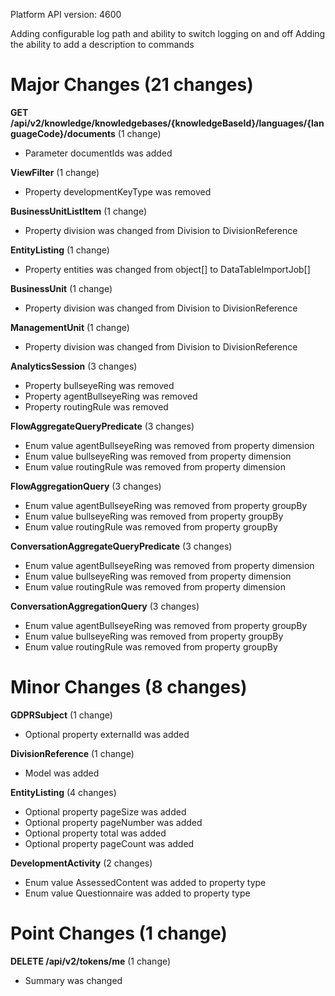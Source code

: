 Platform API version: 4600


Adding configurable log path and ability to switch logging on and off
Adding the ability to add a description to commands

# Major Changes (21 changes)

**GET /api/v2/knowledge/knowledgebases/{knowledgeBaseId}/languages/{languageCode}/documents** (1 change)

* Parameter documentIds was added

**ViewFilter** (1 change)

* Property developmentKeyType was removed

**BusinessUnitListItem** (1 change)

* Property division was changed from Division to DivisionReference

**EntityListing** (1 change)

* Property entities was changed from object[] to DataTableImportJob[]

**BusinessUnit** (1 change)

* Property division was changed from Division to DivisionReference

**ManagementUnit** (1 change)

* Property division was changed from Division to DivisionReference

**AnalyticsSession** (3 changes)

* Property bullseyeRing was removed
* Property agentBullseyeRing was removed
* Property routingRule was removed

**FlowAggregateQueryPredicate** (3 changes)

* Enum value agentBullseyeRing was removed from property dimension
* Enum value bullseyeRing was removed from property dimension
* Enum value routingRule was removed from property dimension

**FlowAggregationQuery** (3 changes)

* Enum value agentBullseyeRing was removed from property groupBy
* Enum value bullseyeRing was removed from property groupBy
* Enum value routingRule was removed from property groupBy

**ConversationAggregateQueryPredicate** (3 changes)

* Enum value agentBullseyeRing was removed from property dimension
* Enum value bullseyeRing was removed from property dimension
* Enum value routingRule was removed from property dimension

**ConversationAggregationQuery** (3 changes)

* Enum value agentBullseyeRing was removed from property groupBy
* Enum value bullseyeRing was removed from property groupBy
* Enum value routingRule was removed from property groupBy


# Minor Changes (8 changes)

**GDPRSubject** (1 change)

* Optional property externalId was added

**DivisionReference** (1 change)

* Model was added

**EntityListing** (4 changes)

* Optional property pageSize was added
* Optional property pageNumber was added
* Optional property total was added
* Optional property pageCount was added

**DevelopmentActivity** (2 changes)

* Enum value AssessedContent was added to property type
* Enum value Questionnaire was added to property type


# Point Changes (1 change)

**DELETE /api/v2/tokens/me** (1 change)

* Summary was changed
